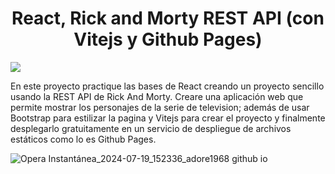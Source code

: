 <h1 align="center">React, Rick and Morty REST API (con Vitejs y Github Pages)</h1>

<img src="https://img.shields.io/badge/STATUS-FINALIZADO-green" display="inline" >

En este proyecto practique las bases de React creando un proyecto sencillo usando la REST API de Rick And Morty. Creare una aplicación web que permite mostrar los personajes de la serie de television; además de usar Bootstrap para estilizar la pagina y Vitejs para crear el proyecto y finalmente desplegarlo gratuitamente en un servicio de despliegue de archivos estáticos como lo es Github Pages.

![Opera Instantánea_2024-07-19_152336_adore1968 github io](https://github.com/user-attachments/assets/483d8f36-8111-4f5f-9d58-87a6d2a0d95e)


